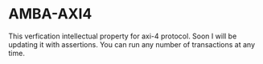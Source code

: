 # AMBA-AXI4
This verfication intellectual property for axi-4 protocol. Soon I will be updating it with assertions. You can run any number of transactions at any time. 
